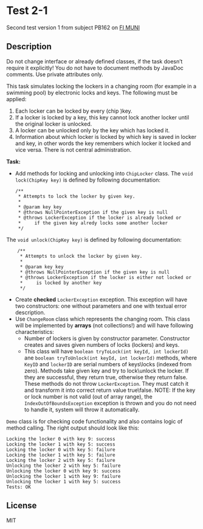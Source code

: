 # Test 2-1
Second test version 1 from subject PB162 on [FI MUNI](https://www.fi.muni.cz/)

## Description
Do not change interface or already defined classes, if the task doesn’t require it explicitly! You do not have to document methods by JavaDoc comments. Use private attributes only.

This task simulates locking the lockers in a changing room (for example in a swimming pool) by electronic locks and keys. The following must be applied:

1.  Each locker can be locked by every (chip )key.
2.  If a locker is locked by a key, this key cannot lock another locker until the original locker is unlocked.
3.  A locker can be unlocked only by the key which has locked it.
4.  Information about which locker is locked by which key is saved in locker and key, in other words the key remembers which locker it locked and vice versa. There is not central administration.

**Task:**

-   Add methods for locking and unlocking into `ChipLocker` class.
The `void lock(ChipKey key)` is defined by following documentation:


        /**
         * Attempts to lock the locker by given key.
         *
         * @param key key
         * @throws NullPointerException if the given key is null
         * @throws LockerException if the locker is already locked or
         *     if the given key alredy locks some another locker
         */


   The `void unlock(ChipKey key)` is defined by following documentation:

        /**
         * Attempts to unlock the locker by given key.
         *
         * @param key key
         * @throws NullPointerException if the given key is null
         * @throws LockerException if the locker is either not locked or
         *     is locked by another key
         */

-   Create **checked** `LockerException` exception. This exception will have two constructors: one without parameters and one with textual error description.
-   Use `ChangeRoom` class which represents the changing room. This class will be implemented by **arrays** (not collections!) and will have following characteristics:
    -   Number of lockers is given by constructor parameter. Constructor creates and saves given numbers of locks (lockers) and keys.
    -   This class will have 
        `boolean tryToLock(int keyId, int lockerId)` ane
        `boolean tryToUnlock(int keyId, int lockerId)` methods, where `KeyID` and `lockerID` are serial numbers of keys\locks (indexed from zero). Methods take given key and try to lock\unlock the locker. If they are successful, they return true, otherwise they return false. These methods do not throw `LockerException`. They must catch it and transform it into correct return value true\false.
NOTE: If the key or lock number is not valid (out of array range), the `IndexOutOfBoundsException` exception is thrown and you do not need to handle it, system will throw it automatically.

`Demo` class is for checking code functionality and also contains logic of method calling. The right output should look like this:

    Locking the locker 0 with key 9: success
    Locking the locker 1 with key 5: success
    Locking the locker 0 with key 5: failure
    Locking the locker 1 with key 5: failure
    Locking the locker 2 with key 5: failure
    Unlocking the locker 2 with key 5: failure
    Unlocking the locker 0 with key 9: success
    Unlocking the locker 1 with key 9: failure
    Unlocking the locker 1 with key 5: success
    Tests: OK

## License
MIT

